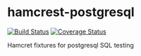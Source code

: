# hamcrest-postgresql

[![Build Status](https://travis-ci.org/dhatim/hamcrest-postgresql.svg?branch=master)](https://travis-ci.org/dhatim/hamcrest-postgresql)
[![Coverage Status](https://coveralls.io/repos/github/dhatim/hamcrest-postgresql/badge.svg?branch=master)](https://coveralls.io/github/dhatim/hamcrest-postgresql?branch=master)

Hamcret fixtures for postgresql SQL testing
